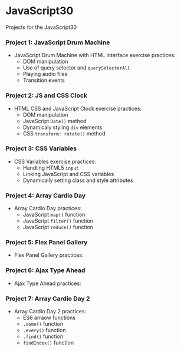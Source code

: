 # JavaScript30
Projects for the JavaScript30

### Project 1: JavaScript Drum Machine
  * JavaScript Drum Machine with HTML interface exercise practices:
    * DOM manipulation
    * Use of query selector and `querySelectorAll`
    * Playing audio files
    * Transition events

### Project 2: JS and CSS Clock
  * HTML CSS and JavaScript Clock exercise practices:
    * DOM manipulation
    * JavaScript `Date()` method
    * Dynamicaly styling `div` elements
    * CSS `transform: rotate()` method

### Project 3: CSS Variables
  * CSS Variables exercise practices:
    * Handling HTML5 `input`
    * Linking JavaScript and CSS variables
    * Dynamically setting class and style attributes

### Project 4: Array Cardio Day
  * Array Cardio Day practices:
    * JavaScript `map()` function
    * JavaScript `filter()` function
    * JavaScript `reduce()` function

### Project 5: Flex Panel Gallery
  * Flex Panel Gallery practices:
    
### Project 6: Ajax Type Ahead
  * Ajax Type Ahead practices:
  
### Project 7: Array Cardio Day 2
  * Array Cardio Day 2 practices:
    * ES6 arraow functions
    * `.some()` function
    * `.every()` function
    * `.find()` function
    * `findIndex()` function
